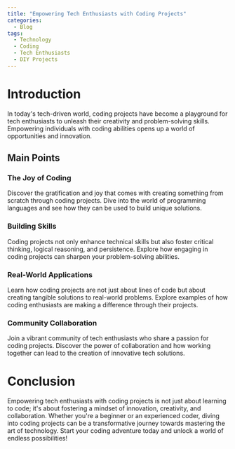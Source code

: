 ```yaml
---
title: "Empowering Tech Enthusiasts with Coding Projects"
categories:
  - Blog
tags:
  - Technology
  - Coding
  - Tech Enthusiasts
  - DIY Projects
---
```


# Introduction
In today's tech-driven world, coding projects have become a playground for tech enthusiasts to unleash their creativity and problem-solving skills. Empowering individuals with coding abilities opens up a world of opportunities and innovation.

## Main Points
### The Joy of Coding
Discover the gratification and joy that comes with creating something from scratch through coding projects. Dive into the world of programming languages and see how they can be used to build unique solutions.

### Building Skills
Coding projects not only enhance technical skills but also foster critical thinking, logical reasoning, and persistence. Explore how engaging in coding projects can sharpen your problem-solving abilities.

### Real-World Applications
Learn how coding projects are not just about lines of code but about creating tangible solutions to real-world problems. Explore examples of how coding enthusiasts are making a difference through their projects.

### Community Collaboration
Join a vibrant community of tech enthusiasts who share a passion for coding projects. Discover the power of collaboration and how working together can lead to the creation of innovative tech solutions.

# Conclusion
Empowering tech enthusiasts with coding projects is not just about learning to code; it's about fostering a mindset of innovation, creativity, and collaboration. Whether you're a beginner or an experienced coder, diving into coding projects can be a transformative journey towards mastering the art of technology. Start your coding adventure today and unlock a world of endless possibilities!